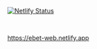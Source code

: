 [![Netlify Status](https://api.netlify.com/api/v1/badges/a0d3fdee-6673-441f-b534-054d3bf79067/deploy-status)](https://app.netlify.com/sites/ebet-web/deploys)

<br>

https://ebet-web.netlify.app
